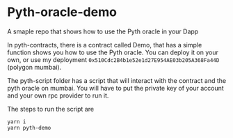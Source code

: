 # Pyth-oracle-demo
A smaple repo that shows how to use the Pyth oracle in your Dapp


In pyth-contracts, there is a contract called Demo, that has a simple function shows you how to use the Pyth oracle. You can deploy it on your own, or use my deployment `0x510Cdc2B4b1e52e1d27E954AE03b205A368Fa44D` (polygon mumbai).

The pyth-script folder has a script that will interact with the contract and the pyth oracle on mumbai. You will have to put the private key of your account and your own rpc provider to run it.

The steps to run the script are
```
yarn i
yarn pyth-demo
```